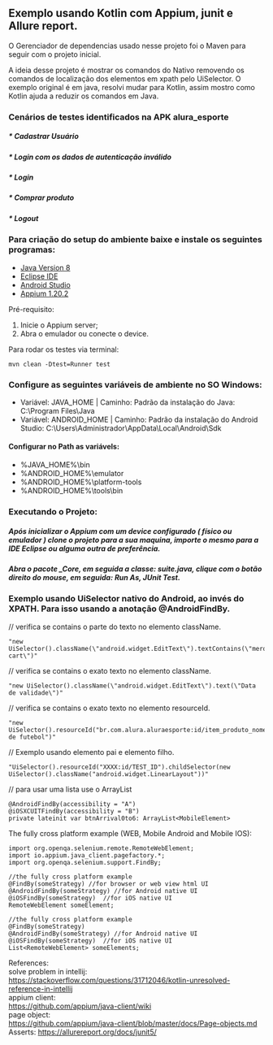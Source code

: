 ## Exemplo usando Kotlin com Appium, junit e Allure report.
O Gerenciador de dependencias usado nesse projeto foi o Maven para seguir com o projeto inicial.

A ideia desse projeto é mostrar os comandos do Nativo removendo os comandos de localização dos elementos em xpath pelo UiSelector. O exemplo original é em java, 
resolvi mudar para Kotlin, assim mostro como Kotlin ajuda a reduzir os comandos em Java.

### Cenários de testes identificados na APK alura_esporte

##### * Cadastrar Usuário
##### * Login com os dados de autenticação inválido
##### * Login
##### * Comprar produto
##### * Logout

### Para criação do setup do ambiente baixe e instale os seguintes programas: 

  * [Java Version 8](https://www.java.com/pt-BR/download/ie_manual.jsp?locale=pt_BR)
  * [Eclipse IDE](https://www.eclipse.org/downloads/)
  * [Android Studio](https://developer.android.com/studio)
  * [Appium 1.20.2](https://github.com/appium/appium-desktop/releases)

Pré-requisito:
1. Inicie o Appium server;
2. Abra o emulador ou conecte o device.

Para rodar os testes via terminal:  
```
mvn clean -Dtest=Runner test
```

### Configure as seguintes variáveis de ambiente no SO Windows:

  * Variável: JAVA_HOME | Caminho: Padrão da instalação do Java: C:\Program Files\Java
  * Variável: ANDROID_HOME | Caminho: Padrão da instalação do Android Studio: C:\Users\Administrador\AppData\Local\Android\Sdk

#### Configurar no Path as variávels: 
  
  * %JAVA_HOME%\bin
  * %ANDROID_HOME%\emulator
  * %ANDROID_HOME%\platform-tools
  * %ANDROID_HOME%\tools\bin

### Executando o Projeto:

##### Após inicializar o Appium com um device configurado ( físico ou emulador ) clone o projeto para a sua maquina, importe o mesmo para a IDE Eclipse ou alguma outra de preferência. 
##### Abra o pacote _Core, em seguida a classe: suite.java, clique com o botão direito do mouse, em seguida: Run As, JUnit Test.


### Exemplo usando UiSelector nativo do Android, ao invés do XPATH. Para isso usando a anotação @AndroidFindBy.

// verifica se contains o parte do texto no elemento className.
```
"new UiSelector().className(\"android.widget.EditText\").textContains(\"mero cart\")"

```
// verifica se contains o exato texto no elemento className.

```
"new UiSelector().className(\"android.widget.EditText\").text(\"Data de validade\")"

```
// verifica se contains o exato texto no elemento resourceId.

```
"new UiSelector().resourceId("br.com.alura.aluraesporte:id/item_produto_nome").textContains("Bola de futebol")"

```

// Exemplo usando elemento pai e elemento filho.

```
"UiSelector().resourceId("XXXX:id/TEST_ID").childSelector(new UiSelector().className("android.widget.LinearLayout"))"

```

// para usar uma lista use o ArrayList<MobileElement>  
```
@AndroidFindBy(accessibility = "A")  
@iOSXCUITFindBy(accessibility = "B")  
private lateinit var btnArrival0to6: ArrayList<MobileElement>  
```

The fully cross platform example (WEB, Mobile Android and Mobile IOS):
```
import org.openqa.selenium.remote.RemoteWebElement;
import io.appium.java_client.pagefactory.*;
import org.openqa.selenium.support.FindBy;

//the fully cross platform example
@FindBy(someStrategy) //for browser or web view html UI
@AndroidFindBy(someStrategy) //for Android native UI
@iOSFindBy(someStrategy)  //for iOS native UI
RemoteWebElement someElement;

//the fully cross platform example
@FindBy(someStrategy)
@AndroidFindBy(someStrategy) //for Android native UI
@iOSFindBy(someStrategy)  //for iOS native UI
List<RemoteWebElement> someElements;
```

References:  
solve problem in intellij:  
https://stackoverflow.com/questions/31712046/kotlin-unresolved-reference-in-intellij  
appium client:  
https://github.com/appium/java-client/wiki  
page object:  
https://github.com/appium/java-client/blob/master/docs/Page-objects.md  
Asserts:
https://allurereport.org/docs/junit5/
